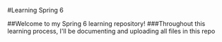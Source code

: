 #Learning Spring 6

##Welcome to my Spring 6 learning repository! 
###Throughout this learning process, I'll be documenting and uploading all files in this repo 
